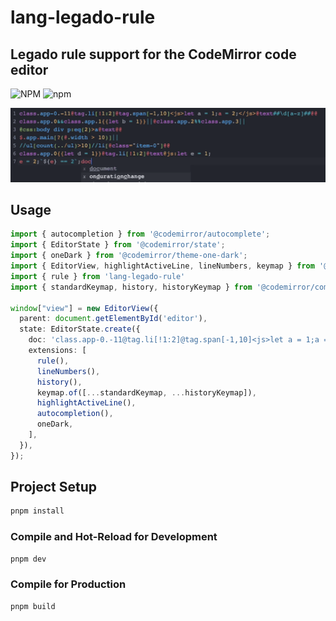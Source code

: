 # lang-legado-rule
## Legado rule support for the CodeMirror code editor
![NPM](https://img.shields.io/npm/l/lang-legado-rule) ![npm](https://img.shields.io/npm/v/lang-legado-rule)

![demo](demo/demo.gif)

## Usage

```typescript
import { autocompletion } from '@codemirror/autocomplete';
import { EditorState } from '@codemirror/state';
import { oneDark } from '@codemirror/theme-one-dark';
import { EditorView, highlightActiveLine, lineNumbers, keymap } from '@codemirror/view';
import { rule } from 'lang-legado-rule'
import { standardKeymap, history, historyKeymap } from '@codemirror/commands';

window["view"] = new EditorView({
  parent: document.getElementById('editor'),
  state: EditorState.create({
    doc: 'class.app-0.-11@tag.li[!1:2]@tag.span[-1,10]<js>let a = 1;a = 2;</js>@text##\\d[a-z]##',
    extensions: [
      rule(),
      lineNumbers(),
      history(),
      keymap.of([...standardKeymap, ...historyKeymap]),
      highlightActiveLine(),
      autocompletion(),
      oneDark,
    ],
  }),
});
```

## Project Setup

```sh
pnpm install
```

### Compile and Hot-Reload for Development

```sh
pnpm dev
```

### Compile for Production

```sh
pnpm build
```